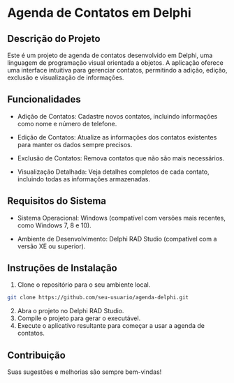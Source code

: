 # Agenda de Contatos em Delphi

## Descrição do Projeto
Este é um projeto de agenda de contatos desenvolvido em Delphi, uma linguagem de programação visual orientada a objetos. A aplicação oferece uma interface intuitiva para gerenciar contatos, permitindo a adição, edição, exclusão e visualização de informações.

## Funcionalidades
- Adição de Contatos: Cadastre novos contatos, incluindo informações como nome e número de telefone.

- Edição de Contatos: Atualize as informações dos contatos existentes para manter os dados sempre precisos.

- Exclusão de Contatos: Remova contatos que não são mais necessários.

- Visualização Detalhada: Veja detalhes completos de cada contato, incluindo todas as informações armazenadas.

## Requisitos do Sistema
- Sistema Operacional: Windows (compatível com versões mais recentes, como Windows 7, 8 e 10).

- Ambiente de Desenvolvimento: Delphi RAD Studio (compatível com a versão XE ou superior).

## Instruções de Instalação
1. Clone o repositório para o seu ambiente local.
  ```bash
  git clone https://github.com/seu-usuario/agenda-delphi.git
  ```
2. Abra o projeto no Delphi RAD Studio.
3. Compile o projeto para gerar o executável.
4. Execute o aplicativo resultante para começar a usar a agenda de contatos.

## Contribuição
Suas sugestões e melhorias são sempre bem-vindas!
